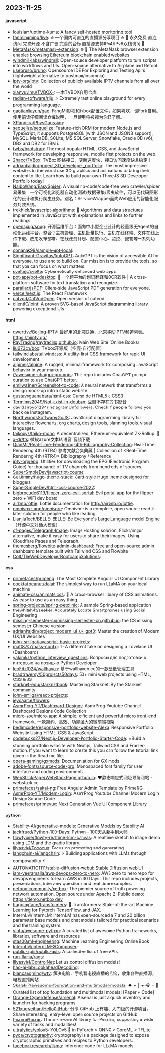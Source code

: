 ## 2023-11-25

#### javascript
* [louislam/uptime-kuma](https://github.com/louislam/uptime-kuma): A fancy self-hosted monitoring tool
* [fanmingming/live](https://github.com/fanmingming/live): ✯ 一个国内可直连的直播源分享项目 ✯ 🔕 永久免费 直连访问 完整开源 不含广告 完善的台标 直播源支持IPv4/IPv6双栈访问 🔕
* [MetaMask/metamask-extension](https://github.com/MetaMask/metamask-extension): 🌐 🔌 The MetaMask browser extension enables browsing Ethereum blockchain enabled websites
* [windmill-labs/windmill](https://github.com/windmill-labs/windmill): Open-source developer platform to turn scripts into workflows and UIs. Open-source alternative to Airplane and Retool.
* [usebruno/bruno](https://github.com/usebruno/bruno): Opensource IDE For Exploring and Testing Api's (lightweight alternative to postman/insomnia)
* [iptv-org/iptv](https://github.com/iptv-org/iptv): Collection of publicly available IPTV channels from all over the world
* [xianyuyimu/TVBOX-](https://github.com/xianyuyimu/TVBOX-): 一木TVBOX自用仓库
* [radian-software/riju](https://github.com/radian-software/riju): ⚡ Extremely fast online playground for every programming language.
* [gaotianliuyun/gao](https://github.com/gaotianliuyun/gao): FongMi影视和tvbox配置文件，如果喜欢，请Fork自用。使用前请仔细阅读仓库说明，一旦使用将被视为你已了解。
* [XPandora/PhysGaussian](https://github.com/XPandora/PhysGaussian): 
* [sequelize/sequelize](https://github.com/sequelize/sequelize): Feature-rich ORM for modern Node.js and TypeScript, it supports PostgreSQL (with JSON and JSONB support), MySQL, MariaDB, SQLite, MS SQL Server, Snowflake, Oracle DB (v6), DB2 and DB2 for IBM i.
* [twbs/bootstrap](https://github.com/twbs/bootstrap): The most popular HTML, CSS, and JavaScript framework for developing responsive, mobile first projects on the web.
* [2hacc/TVBox](https://github.com/2hacc/TVBox): TVBox 网络接口，更新速度快，接口访问速度快且稳定！
* [adrianhajdin/project_3D_developer_portfolio](https://github.com/adrianhajdin/project_3D_developer_portfolio): The most impressive websites in the world use 3D graphics and animations to bring their content to life. Learn how to build your own ThreeJS 3D Developer Portfolio today!
* [NaiboWang/EasySpider](https://github.com/NaiboWang/EasySpider): A visual no-code/code-free web crawler/spider易采集：一个可视化浏览器自动化测试/数据采集/爬虫软件，可以无代码图形化的设计和执行爬虫任务。别名：ServiceWrapper面向Web应用的智能化服务封装系统。
* [trekhleb/javascript-algorithms](https://github.com/trekhleb/javascript-algorithms): 📝 Algorithms and data structures implemented in JavaScript with explanations and links to further readings
* [openspug/spug](https://github.com/openspug/spug): 开源运维平台：面向中小型企业设计的轻量级无Agent的自动化运维平台，整合了主机管理、主机批量执行、主机在线终端、文件在线上传下载、应用发布部署、在线任务计划、配置中心、监控、报警等一系列功能。
* [conanak99/sample-gpt-local](https://github.com/conanak99/sample-gpt-local): 
* [Significant-Gravitas/AutoGPT](https://github.com/Significant-Gravitas/AutoGPT): AutoGPT is the vision of accessible AI for everyone, to use and to build on. Our mission is to provide the tools, so that you can focus on what matters.
* [sveltejs/svelte](https://github.com/sveltejs/svelte): Cybernetically enhanced web apps
* [pot-app/pot-desktop](https://github.com/pot-app/pot-desktop): 🌈一个跨平台的划词翻译和OCR软件 | A cross-platform software for text translation and recognize.
* [parallax/jsPDF](https://github.com/parallax/jsPDF): Client-side JavaScript PDF generation for everyone.
* [vercel/next.js](https://github.com/vercel/next.js): The React Framework
* [catvod/CatVodOpen](https://github.com/catvod/CatVodOpen): Open version of catvod.
* [clientIO/joint](https://github.com/clientIO/joint): A proven SVG-based JavaScript diagramming library powering exceptional UIs

#### html
* [qwerttvv/Beijing-IPTV](https://github.com/qwerttvv/Beijing-IPTV): 最好用的北京联通、北京移动IPTV频道列表。https://bjiptv.gq/
* [RayTracing/raytracing.github.io](https://github.com/RayTracing/raytracing.github.io): Main Web Site (Online Books)
* [liu673cn/box](https://github.com/liu673cn/box): TVbox开源版（空壳-自行配置）
* [tailwindlabs/tailwindcss](https://github.com/tailwindlabs/tailwindcss): A utility-first CSS framework for rapid UI development.
* [alpinejs/alpine](https://github.com/alpinejs/alpine): A rugged, minimal framework for composing JavaScript behavior in your markup.
* [f/awesome-chatgpt-prompts](https://github.com/f/awesome-chatgpt-prompts): This repo includes ChatGPT prompt curation to use ChatGPT better.
* [emilwallner/Screenshot-to-code](https://github.com/emilwallner/Screenshot-to-code): A neural network that transforms a design mock-up into a static website.
* [gustavoguanabara/html-css](https://github.com/gustavoguanabara/html-css): Curso de HTML5 e CSS3
* [Terminus2049/Not-exist-in-douban](https://github.com/Terminus2049/Not-exist-in-douban): 豆瓣不存在的书影音
* [davidarroyo1234/InstagramUnfollowers](https://github.com/davidarroyo1234/InstagramUnfollowers): Check if people follows you back on Instagram.
* [NorthwoodsSoftware/GoJS](https://github.com/NorthwoodsSoftware/GoJS): JavaScript diagramming library for interactive flowcharts, org charts, design tools, planning tools, visual languages.
* [taikoxyz/taiko-mono](https://github.com/taikoxyz/taiko-mono): A decentralized, Ethereum-equivalent ZK-Rollup. 🥁
* [x-dr/tts](https://github.com/x-dr/tts): 微软azure文本转语音 音频下载
* [QianMo/Real-Time-Rendering-4th-Bibliography-Collection](https://github.com/QianMo/Real-Time-Rendering-4th-Bibliography-Collection): Real-Time Rendering 4th (RTR4) 参考文献合集典藏 | Collection of <Real-Time Rendering 4th (RTR4)> Bibliography / Reference
* [iptv-org/epg](https://github.com/iptv-org/epg): Utilities for downloading the EPG (Electronic Program Guide) for thousands of TV channels from hundreds of sources.
* [SuperSimpleDev/javascript-course](https://github.com/SuperSimpleDev/javascript-course): 
* [CaiJimmy/hugo-theme-stack](https://github.com/CaiJimmy/hugo-theme-stack): Card-style Hugo theme designed for bloggers
* [SuperSimpleDev/html-css-course-2022](https://github.com/SuperSimpleDev/html-css-course-2022): 
* [bigbrodude6119/flipper-zero-evil-portal](https://github.com/bigbrodude6119/flipper-zero-evil-portal): Evil portal app for the flipper zero + WiFi dev board
* [airbnb/lottie](https://github.com/airbnb/lottie): Lottie documentation for http://airbnb.io/lottie.
* [omnivore-app/omnivore](https://github.com/omnivore-app/omnivore): Omnivore is a complete, open source read-it-later solution for people who like reading.
* [LianjiaTech/BELLE](https://github.com/LianjiaTech/BELLE): BELLE: Be Everyone's Large Language model Engine（开源中文对话大模型）
* [cf-pages/Telegraph-Image](https://github.com/cf-pages/Telegraph-Image): Image Hosting solution, Flickr/imgur alternative, make it easy for users to share their images. Using Cloudflare Pages and Telegraph.
* [themesberg/flowbite-admin-dashboard](https://github.com/themesberg/flowbite-admin-dashboard): Free and open-source admin dashboard template built with Tailwind CSS and Flowbite
* [Colt/TheWebDeveloperBootcampSolutions](https://github.com/Colt/TheWebDeveloperBootcampSolutions): 

#### css
* [primefaces/primeng](https://github.com/primefaces/primeng): The Most Complete Angular UI Component Library
* [cocktailpeanut/dalai](https://github.com/cocktailpeanut/dalai): The simplest way to run LLaMA on your local machine
* [animate-css/animate.css](https://github.com/animate-css/animate.css): 🍿 A cross-browser library of CSS animations. As easy to use as an easy thing.
* [spring-projects/spring-petclinic](https://github.com/spring-projects/spring-petclinic): A sample Spring-based application
* [thewhiteh4t/seeker](https://github.com/thewhiteh4t/seeker): Accurately Locate Smartphones using Social Engineering
* [missing-semester-cn/missing-semester-cn.github.io](https://github.com/missing-semester-cn/missing-semester-cn.github.io): the CS missing semester Chinese version
* [adrianhajdin/project_modern_ui_ux_gpt3](https://github.com/adrianhajdin/project_modern_ui_ux_gpt3): Master the creation of Modern UX/UI Websites
* [john-smilga/javascript-basic-projects](https://github.com/john-smilga/javascript-basic-projects): 
* [matt8707/hass-config](https://github.com/matt8707/hass-config): ✨ A different take on designing a Lovelace UI (Dashboard)
* [yakimka/python_interview_questions](https://github.com/yakimka/python_interview_questions): Вопросы для подготовки к интервью на позицию Python Developer
* [leoFitz1024/wallhaven](https://github.com/leoFitz1024/wallhaven): 基于wallhaven.cc的一款壁纸管理工具
* [bradtraversy/50projects50days](https://github.com/bradtraversy/50projects50days): 50+ mini web projects using HTML, CSS & JS
* [starknet-edu/starknetbook](https://github.com/starknet-edu/starknetbook): Mastering Starknet. By the Starknet community
* [john-smilga/react-projects](https://github.com/john-smilga/react-projects): 
* [jeycaarce/flowers](https://github.com/jeycaarce/flowers): 
* [AsmrProg-YT/Dashboard-Designs](https://github.com/AsmrProg-YT/Dashboard-Designs): AsmrProg Youtube Channel Dashboard Designs Code Collection
* [micro-zoe/micro-app](https://github.com/micro-zoe/micro-app): A simple, efficient and powerful micro front-end framework. 一款简约、高效、功能强大的微前端框架
* [bedimcode/responsive-portfolio-website-Alexa](https://github.com/bedimcode/responsive-portfolio-website-Alexa): Responsive Portfolio Website Using HTML, CSS & JavaScript
* [codebucks27/Next.js-Developer-Portfolio-Starter-Code](https://github.com/codebucks27/Next.js-Developer-Portfolio-Starter-Code): ⭐Build a stunning portfolio website with Next.js, Tailwind CSS and Framer-motion. If you want to learn to create this you can follow the tutorial link given in the Read me file.
* [opera-gaming/gxmods](https://github.com/opera-gaming/gxmods): Documentation for GX mods
* [adobe-fonts/source-code-pro](https://github.com/adobe-fonts/source-code-pro): Monospaced font family for user interface and coding environments
* [WebStackPage/WebStackPage.github.io](https://github.com/WebStackPage/WebStackPage.github.io): ❤️静态响应式网址导航网站 - webstack.cc
* [primefaces/sakai-ng](https://github.com/primefaces/sakai-ng): Free Angular Admin Template by PrimeNG
* [AsmrProg-YT/Modern-Login](https://github.com/AsmrProg-YT/Modern-Login): AsmrProg Youtube Channel Modern Login Design Source Code
* [primefaces/primevue](https://github.com/primefaces/primevue): Next Generation Vue UI Component Library

#### python
* [Stability-AI/generative-models](https://github.com/Stability-AI/generative-models): Generative Models by Stability AI
* [jackfrued/Python-100-Days](https://github.com/jackfrued/Python-100-Days): Python - 100天从新手到大师
* [flowtyone/flowty-realtime-lcm-canvas](https://github.com/flowtyone/flowty-realtime-lcm-canvas): A realtime sketch to image demo using LCM and the gradio library.
* [lllyasviel/Fooocus](https://github.com/lllyasviel/Fooocus): Focus on prompting and generating
* [langchain-ai/langchain](https://github.com/langchain-ai/langchain): ⚡ Building applications with LLMs through composability ⚡
* [AUTOMATIC1111/stable-diffusion-webui](https://github.com/AUTOMATIC1111/stable-diffusion-webui): Stable Diffusion web UI
* [iam-veeramalla/aws-devops-zero-to-hero](https://github.com/iam-veeramalla/aws-devops-zero-to-hero): AWS zero to hero repo for devops engineers to learn AWS in 30 Days. This repo includes projects, presentations, interview questions and real time examples.
* [netbox-community/netbox](https://github.com/netbox-community/netbox): The premier source of truth powering network automation. Open source under Apache 2. Public demo: https://demo.netbox.dev
* [huggingface/transformers](https://github.com/huggingface/transformers): 🤗 Transformers: State-of-the-art Machine Learning for Pytorch, TensorFlow, and JAX.
* [InternLM/InternLM](https://github.com/InternLM/InternLM): InternLM has open-sourced a 7 and 20 billion parameter base models and chat models tailored for practical scenarios and the training system.
* [vinta/awesome-python](https://github.com/vinta/awesome-python): A curated list of awesome Python frameworks, libraries, software and resources
* [stas00/ml-engineering](https://github.com/stas00/ml-engineering): Machine Learning Engineering Online Book
* [InternLM/InternLM-XComposer](https://github.com/InternLM/InternLM-XComposer): 
* [public-apis/public-apis](https://github.com/public-apis/public-apis): A collective list of free APIs
* [run-llama/rags](https://github.com/run-llama/rags): 
* [lllyasviel/ControlNet](https://github.com/lllyasviel/ControlNet): Let us control diffusion models!
* [hao-ai-lab/LookaheadDecoding](https://github.com/hao-ai-lab/LookaheadDecoding): 
* [biancangming/wtv](https://github.com/biancangming/wtv): 解决电脑、手机看电视直播的苦恼，收集各种直播源，电视直播网站
* [SkalskiP/awesome-foundation-and-multimodal-models](https://github.com/SkalskiP/awesome-foundation-and-multimodal-models): 👁️ + 💬 + 🎧 = 🤖 Curated list of top foundation and multimodal models! [Paper + Code]
* [Orange-Cyberdefense/arsenal](https://github.com/Orange-Cyberdefense/arsenal): Arsenal is just a quick inventory and launcher for hacking programs
* [521xueweihan/HelloGitHub](https://github.com/521xueweihan/HelloGitHub): 分享 GitHub 上有趣、入门级的开源项目。Share interesting, entry-level open source projects on GitHub.
* [hezarai/hezar](https://github.com/hezarai/hezar): The all-in-one AI library for Persian, supporting a wide variety of tasks and modalities!
* [ultralytics/yolov5](https://github.com/ultralytics/yolov5): YOLOv5 🚀 in PyTorch > ONNX > CoreML > TFLite
* [pyca/cryptography](https://github.com/pyca/cryptography): cryptography is a package designed to expose cryptographic primitives and recipes to Python developers.
* [facebookresearch/llama](https://github.com/facebookresearch/llama): Inference code for LLaMA models
